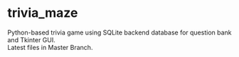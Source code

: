 # trivia_maze

Python-based trivia game using SQLite backend database for question bank and Tkinter GUI.  
Latest files in Master Branch.
